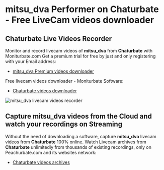 # mitsu_dva Performer on Chaturbate - Free LiveCam videos downloader

## Chaturbate Live Videos Recorder

Monitor and record livecam videos of **mitsu_dva** from **Chaturbate** with Moniturbate.com
Get a premium trial for free by just and only registering with your Email address:
* [mitsu_dva Premium videos downloader](https://moniturbate.com/request-demo-licence-key.html)

Free livecam videos downloader - Moniturbate Software:
* [Chaturbate videos downloader](https://moniturbate.com/moniturbate-download-software.html)

![mitsu_dva livecam videos recorder](https://peachurnet.com/templates/moniturbate-software.png)


## Capture mitsu_dva videos from the Cloud and watch your recordings on Streaming

Without the need of downloading a software, capture **mitsu_dva** livecam videos from **Chaturbate** 100% online.
Watch Livecam archives from **Chaturbate** unlimitedly from thousands of existing recordings, only on Peachurbate.com and its websites network:
* [Chaturbate videos archives](https://peachurnet.com/)